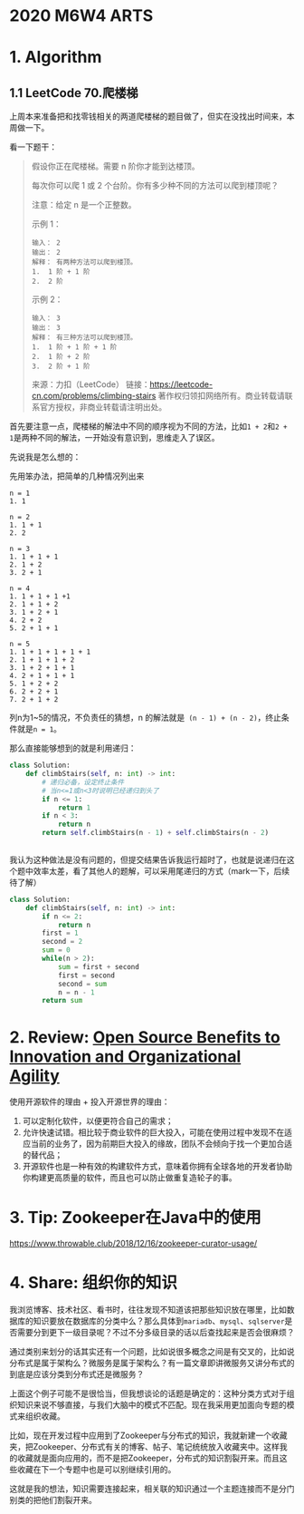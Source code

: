 # 2020 M6W4 ARTS

# 1. Algorithm

## 1.1 LeetCode 70.爬楼梯

上周本来准备把和找零钱相关的两道爬楼梯的题目做了，但实在没找出时间来，本周做一下。

看一下题干：

> 假设你正在爬楼梯。需要 n 阶你才能到达楼顶。
>
> 每次你可以爬 1 或 2 个台阶。你有多少种不同的方法可以爬到楼顶呢？
>
> 注意：给定 n 是一个正整数。
>
> 示例 1：
> ```
> 输入： 2
> 输出： 2
> 解释： 有两种方法可以爬到楼顶。
> 1.  1 阶 + 1 阶
> 2.  2 阶
> ```
> 示例 2：
> ```
> 输入： 3
> 输出： 3
> 解释： 有三种方法可以爬到楼顶。
> 1.  1 阶 + 1 阶 + 1 阶
> 2.  1 阶 + 2 阶
> 3.  2 阶 + 1 阶
> ```
> 来源：力扣（LeetCode）
> 链接：https://leetcode-cn.com/problems/climbing-stairs
> 著作权归领扣网络所有。商业转载请联系官方授权，非商业转载请注明出处。

首先要注意一点，爬楼梯的解法中不同的顺序视为不同的方法，比如`1 + 2`和`2 + 1`是两种不同的解法，一开始没有意识到，思维走入了误区。

先说我是怎么想的：

先用笨办法，把简单的几种情况列出来

```
n = 1
1. 1

n = 2
1. 1 + 1
2. 2

n = 3
1. 1 + 1 + 1
2. 1 + 2
3. 2 + 1

n = 4
1. 1 + 1 + 1 +1
2. 1 + 1 + 2
3. 1 + 2 + 1
4. 2 + 2
5. 2 + 1 + 1

n = 5
1. 1 + 1 + 1 + 1 + 1
2. 1 + 1 + 1 + 2
3. 1 + 2 + 1 + 1
4. 2 + 1 + 1 + 1
5. 1 + 2 + 2
6. 2 + 2 + 1
7. 2 + 1 + 2
```

列n为1~5的情况，不负责任的猜想，n 的解法就是` (n - 1) + (n - 2)`，终止条件就是`n = 1`。

那么直接能够想到的就是利用递归：

```python
class Solution:
    def climbStairs(self, n: int) -> int:
      	# 递归必备，设定终止条件
        # 当n<=1或n<3时说明已经递归到头了
        if n <= 1:
            return 1
        if n < 3:
            return n
        return self.climbStairs(n - 1) + self.climbStairs(n - 2)
 
```

我认为这种做法是没有问题的，但提交结果告诉我运行超时了，也就是说递归在这个题中效率太差，看了其他人的题解，可以采用尾递归的方式（mark一下，后续待了解）

```python
class Solution:
    def climbStairs(self, n: int) -> int:
        if n <= 2:
            return n
        first = 1
        second = 2
        sum = 0
        while(n > 2):
            sum = first + second
            first = second
            second = sum
            n = n - 1
        return sum

```



# 2. Review: [Open Source Benefits to Innovation and Organizational Agility](https://www.infoq.com/news/2019/03/open-source-benefits/)

使用开源软件的理由  + 投入开源世界的理由：

1. 可以定制化软件，以便更符合自己的需求；
2. 允许快速试错。相比较于商业软件的巨大投入，可能在使用过程中发现不在适应当前的业务了，因为前期巨大投入的缘故，团队不会倾向于找一个更加合适的替代品；
3. 开源软件也是一种有效的构建软件方式，意味着你拥有全球各地的开发者协助你构建更高质量的软件，而且也可以防止做重复造轮子的事。

# 3. Tip:  Zookeeper在Java中的使用

https://www.throwable.club/2018/12/16/zookeeper-curator-usage/

# 4. Share: 组织你的知识

我浏览博客、技术社区、看书时，往往发现不知道该把那些知识放在哪里，比如数据库的知识要放在数据库的分类中么？那么具体到`mariadb`、`mysql`、`sqlserver`是否需要分到更下一级目录呢？不过不分多级目录的话以后查找起来是否会很麻烦？

通过类别来划分的话其实还有一个问题，比如说很多概念之间是有交叉的，比如说分布式是属于架构么？微服务是属于架构么？有一篇文章即讲微服务又讲分布式的到底是应该分类到分布式还是微服务？

上面这个例子可能不是很恰当，但我想谈论的话题是确定的：这种分类方式对于组织知识来说不够直接，与我们大脑中的模式不匹配。现在我采用更加面向专题的模式来组织收藏。

比如，现在开发过程中应用到了Zookeeper与分布式的知识，我就新建一个收藏夹，把Zookeeper、分布式有关的博客、帖子、笔记统统放入收藏夹中。这样我的收藏就是面向应用的，而不是把Zookeeper，分布式的知识割裂开来。而且这些收藏在下一个专题中也是可以别继续引用的。

这就是我的想法，知识需要连接起来，相关联的知识通过一个主题连接而不是分门别类的把他们割裂开来。